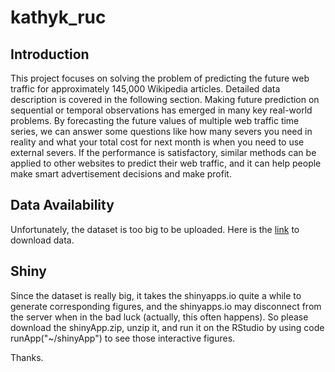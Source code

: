 # kathyk_ruc
## Introduction
This project focuses on solving the problem of predicting the future web traffic for approximately 145,000 Wikipedia articles. Detailed data description is covered in the following section. Making future prediction on sequential or temporal observations has emerged in many key real-world problems. By forecasting the future values of multiple web traffic time series, we can answer some questions like how many severs you need in reality and what your total cost for next month is when you need to use external severs. If the performance is satisfactory, similar methods can be applied to other websites to predict their web traffic, and it can help people make smart advertisement decisions and make profit.

## Data Availability
Unfortunately, the dataset is too big to be uploaded. Here is the [link](https://www.kaggle.com/c/web-traffic-time-series-forecasting/data) to download data. 

## Shiny
Since the dataset is really big, it takes the shinyapps.io quite a while to generate corresponding figures, and the shinyapps.io may disconnect from the server when in the bad luck (actually, this often happens). So please download the shinyApp.zip, unzip it, and run it on the RStudio by using code runApp("~/shinyApp") to see those interactive figures. 

Thanks.
